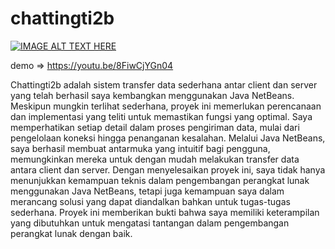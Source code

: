 # chattingti2b

[![IMAGE ALT TEXT HERE](https://i.ytimg.com/vi/8FiwCjYGn04/hqdefault.jpg)](https://www.youtube.com/watch?v=8FiwCjYGn04)

demo => https://youtu.be/8FiwCjYGn04

Chattingti2b adalah sistem transfer data sederhana antar client dan server yang telah berhasil saya kembangkan menggunakan Java NetBeans. Meskipun mungkin terlihat sederhana, proyek ini memerlukan perencanaan dan implementasi yang teliti untuk memastikan fungsi yang optimal. Saya memperhatikan setiap detail dalam proses pengiriman data, mulai dari pengelolaan koneksi hingga penanganan kesalahan. Melalui Java NetBeans, saya berhasil membuat antarmuka yang intuitif bagi pengguna, memungkinkan mereka untuk dengan mudah melakukan transfer data antara client dan server. Dengan menyelesaikan proyek ini, saya tidak hanya menunjukkan kemampuan teknis dalam pengembangan perangkat lunak menggunakan Java NetBeans, tetapi juga kemampuan saya dalam merancang solusi yang dapat diandalkan bahkan untuk tugas-tugas sederhana. Proyek ini memberikan bukti bahwa saya memiliki keterampilan yang dibutuhkan untuk mengatasi tantangan dalam pengembangan perangkat lunak dengan baik.
